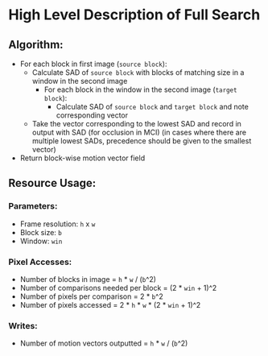# High Level Description of Full Search

## Algorithm:

- For each block in first image (`source block`):
    - Calculate SAD of `source block` with blocks of matching size in a window in the second image
        - For each block in the window in the second image (`target block`):
            - Calculate SAD of `source block` and `target block` and note corresponding vector
    - Take the vector corresponding to the lowest SAD and record in output with SAD (for occlusion in MCI) (in cases where there are multiple lowest SADs, precedence should be given to the smallest vector)
- Return block-wise motion vector field

## Resource Usage:

### Parameters:

- Frame resolution: `h` x `w`
- Block size: `b`
- Window: `win`

### Pixel Accesses:

- Number of blocks in image = `h` * `w` / (`b`^2)  
- Number of comparisons needed per block = (2 * `win` + 1)^2
- Number of pixels per comparison = 2 * `b`^2
- Number of pixels accessed = 2 * `h` * `w` * (2 * `win` + 1)^2

### Writes:

- Number of motion vectors outputted = `h` * `w` / (`b`^2)
